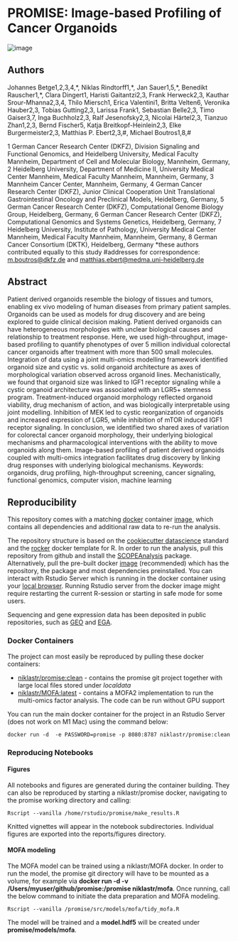 # PROMISE: Image-based Profiling of Cancer Organoids

![image](https://user-images.githubusercontent.com/18559148/136934819-e9881ecf-9f37-4d30-85aa-07b2418317e6.png)

## Authors
Johannes Betge1,2,3,4,\*, Niklas Rindtorff1,\*, Jan Sauer1,5,\*, Benedikt Rauscher1,\*, Clara Dingert1, Haristi Gaitantzi2,3, Frank Herweck2,3, Kauthar Srour-Mhanna2,3,4, Thilo Miersch1, Erica Valentini1, Britta Velten6, Veronika Hauber2,3, Tobias Gutting2,3, Larissa Frank1, Sebastian Belle2,3, Timo Gaiser3,7, Inga Buchholz2,3, Ralf Jesenofsky2,3, Nicolai Härtel2,3, Tianzuo Zhan1,2,3, Bernd Fischer5, Katja Breitkopf-Heinlein2,3, Elke Burgermeister2,3, Matthias P. Ebert2,3,#, Michael Boutros1,8,#
 
1 German Cancer Research Center (DKFZ), Division Signaling and Functional Genomics, and Heidelberg University, Medical Faculty Mannheim, Department of Cell and Molecular Biology, Mannheim, Germany,
2 Heidelberg University, Department of Medicine II, University Medical Center Mannheim, Medical Faculty Mannheim, Mannheim, Germany, 
3 Mannheim Cancer Center, Mannheim, Germany, 
4 German Cancer Research Center (DKFZ), Junior Clinical Cooperation Unit Translational Gastrointestinal Oncology and Preclinical Models, Heidelberg, Germany,
5 German Cancer Research Center (DKFZ), Computational Genome Biology Group, Heidelberg, Germany, 
6 German Cancer Research Center (DKFZ), Computational Genomics and Systems Genetics, Heidelberg, Germany, 
7 Heidelberg University, Institute of Pathology, University Medical Center Mannheim, Medical Faculty Mannheim, Mannheim, Germany, 
8 German Cancer Consortium (DKTK), Heidelberg, Germany
*these authors contributed equally to this study
#addresses for correspondence: m.boutros@dkfz.de and matthias.ebert@medma.uni-heidelberg.de


## Abstract
Patient derived organoids resemble the biology of tissues and tumors, enabling ex vivo modeling of human diseases from primary patient samples. Organoids can be used as models for drug discovery and are being explored to guide clinical decision making. Patient derived organoids can have heterogeneous morphologies with unclear biological causes and relationship to treatment response. Here, we used high-throughput, image-based profiling to quantify phenotypes of over 5 million individual colorectal cancer organoids after treatment with more than 500 small molecules. Integration of data using a joint multi-omics modelling framework identified organoid size and cystic vs. solid organoid architecture as axes of morphological variation observed across organoid lines. Mechanistically, we found that organoid size was linked to IGF1 receptor signaling while a cystic organoid architecture was associated with an LGR5+ stemness program. Treatment-induced organoid morphology reflected organoid viability, drug mechanism of action, and was biologically interpretable using joint modelling. Inhibition of MEK led to cystic reorganization of organoids and increased expression of LGR5, while inhibition of mTOR induced IGF1 receptor signaling. In conclusion, we identified two shared axes of variation for colorectal cancer organoid morphology, their underlying biological mechanisms and pharmacological interventions with the ability to move organoids along them. Image-based profiling of patient derived organoids coupled with multi-omics integration facilitates drug discovery by linking drug responses with underlying biological mechanisms.
Keywords:  organoids, drug profiling, high-throughput screening, cancer signaling, functional genomics, computer vision, machine learning 

## Reproducibility
This repository comes with a matching [docker](https://www.docker.com/products/docker-desktop) container [image](https://hub.docker.com/r/niklastr/promise/tags), which contains all dependencies and additional raw data to re-run the analysis.

The repository structure is based on the [cookiecutter datascience](https://github.com/drivendata/cookiecutter-data-science) standard and the [rocker](https://www.rocker-project.org/) docker template for R. In order to run the analysis, pull this repository from github and install the [SCOPEAnalysis](https://figshare.com/s/e465d65a9964d3b999e9) package. Alternatively, pull the pre-built docker [image](https://hub.docker.com/layers/158839806/niklastr/promise/clean) (recommended) which has the repository, the package and most dependencies preinstalled. You can interact with Rstudio Server which is running in the docker container using your [local browser](localhost:8080). Running Rstudio server from the docker image might require restarting the current R-session or starting in safe mode for some users. 

Sequencing and gene expression data has been deposited in public repositories, such as [GEO](https://www.ncbi.nlm.nih.gov/geo/query/acc.cgi?acc=GSE117548) and [EGA](https://ega-archive.org/studies/EGAS00001003140).

### Docker Containers
The project can most easily be reproduced by pulling these docker containers: 

* [niklastr/promise:clean](https://hub.docker.com/r/niklastr/promise/tags) - contains the promise git project together with large local files stored under *localdata*
* [niklastr/MOFA:latest](https://hub.docker.com/r/niklastr/mofa/tags) - contains a MOFA2 implementation to run the multi-omics factor analysis. The code can be run without GPU support

You can run the main docker container for the project in an Rstudio Server (does not work on M1 Mac) using the command below:

```
docker run -d  -e PASSWORD=promise -p 8080:8787 niklastr/promise:clean
```


### Reproducing Notebooks
#### Figures
All notebooks and figures are generated during the container building. They can also be reproduced by starting a niklastr/promise docker, navigating to the promise working directory and calling:

```
Rscript --vanilla /home/rstudio/promise/make_results.R
```

Knitted vignettes will appear in the notebook subdirectories. Individual figures are exported into the reports/figures directory.

#### MOFA modeling
The MOFA model can be trained using a niklastr/MOFA docker. 
In order to run the model, the promise git directory will have to be mounted as a volume, for example via **docker run -d -v /Users/myuser/github/promise:/promise niklastr/mofa**. Once running, call the below command to initiate the data preparation and MOFA modeling. 

```
Rscript --vanilla /promise/src/models/mofa/tidy_mofa.R
```
The model will be trained and a **model.hdf5** will be created under **promise/models/mofa**.

